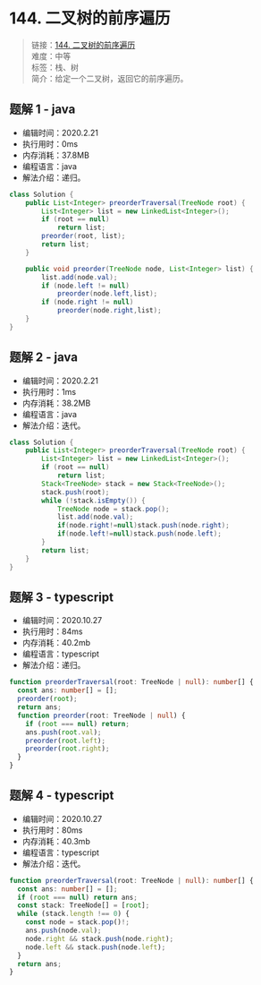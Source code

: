 # 144. 二叉树的前序遍历

> 链接：[144. 二叉树的前序遍历](https://leetcode-cn.com/problems/binary-tree-preorder-traversal/)  
> 难度：中等  
> 标签：栈、树  
> 简介：给定一个二叉树，返回它的前序遍历。

## 题解 1 - java

- 编辑时间：2020.2.21
- 执行用时：0ms
- 内存消耗：37.8MB
- 编程语言：java
- 解法介绍：递归。

```java
class Solution {
	public List<Integer> preorderTraversal(TreeNode root) {
		List<Integer> list = new LinkedList<Integer>();
		if (root == null)
			return list;
		preorder(root, list);
		return list;
	}

	public void preorder(TreeNode node, List<Integer> list) {
		list.add(node.val);
		if (node.left != null)
			preorder(node.left,list);
		if (node.right != null)
			preorder(node.right,list);
	}
}
```

## 题解 2 - java

- 编辑时间：2020.2.21
- 执行用时：1ms
- 内存消耗：38.2MB
- 编程语言：java
- 解法介绍：迭代。

```java
class Solution {
	public List<Integer> preorderTraversal(TreeNode root) {
		List<Integer> list = new LinkedList<Integer>();
		if (root == null)
			return list;
		Stack<TreeNode> stack = new Stack<TreeNode>();
		stack.push(root);
		while (!stack.isEmpty()) {
			TreeNode node = stack.pop();
			list.add(node.val);
			if(node.right!=null)stack.push(node.right);
			if(node.left!=null)stack.push(node.left);
		}
		return list;
	}
}
```

## 题解 3 - typescript

- 编辑时间：2020.10.27
- 执行用时：84ms
- 内存消耗：40.2mb
- 编程语言：typescript
- 解法介绍：递归。

```typescript
function preorderTraversal(root: TreeNode | null): number[] {
  const ans: number[] = [];
  preorder(root);
  return ans;
  function preorder(root: TreeNode | null) {
    if (root === null) return;
    ans.push(root.val);
    preorder(root.left);
    preorder(root.right);
  }
}
```

## 题解 4 - typescript

- 编辑时间：2020.10.27
- 执行用时：80ms
- 内存消耗：40.3mb
- 编程语言：typescript
- 解法介绍：迭代。

```typescript
function preorderTraversal(root: TreeNode | null): number[] {
  const ans: number[] = [];
  if (root === null) return ans;
  const stack: TreeNode[] = [root];
  while (stack.length !== 0) {
    const node = stack.pop()!;
    ans.push(node.val);
    node.right && stack.push(node.right);
    node.left && stack.push(node.left);
  }
  return ans;
}
```
